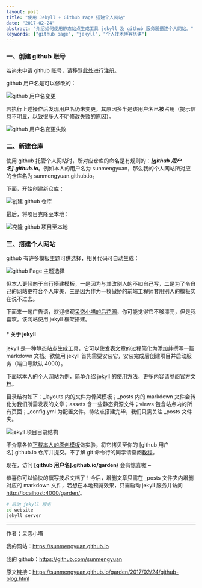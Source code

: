 ```yaml
---
layout: post
title: "使用 Jekyll + Github Page 搭建个人网站"
date: "2017-02-24"
abstract: "介绍如何使用静态站点生成工具 jekyll 及 github 服务器搭建个人网站。"
keywords: ["github page", "jekyll", "个人技术博客搭建"]
---
```


### 一、创建 github 账号

若尚未申请 github 账号，请移驾[此处](https://github.com/)进行注册。

github 用户名是可以修改的：

![github 用户名变更](http://olvck72xe.bkt.clouddn.com/change-username.png)

若执行上述操作后发现用户名仍未变更，其原因多半是该用户名已被占用（提示信息不明显，以致很多人不明修改失败的原因）。

![github 用户名变更失败](http://olvck72xe.bkt.clouddn.com/change-username-alert.png)

### 二、新建仓库

使用 github 托管个人网站时，所对应仓库的命名是有规则的：___[github 用户名].github.io___。例如本人的用户名为 sunmengyuan，那么我的个人网站所对应的仓库名为 sunmengyuan.github.io。

下面，开始创建新仓库：

![创建 github 仓库](http://olvck72xe.bkt.clouddn.com/create-repository.png)

最后，将项目克隆至本地：

![克隆 github 项目至本地](http://olvck72xe.bkt.clouddn.com/clone-repository.png)

### 三、搭建个人网站

github 有许多模板主题可供选择，相关代码可自动生成：

![github Page 主题选择](http://olvck72xe.bkt.clouddn.com/select-theme.png)

但本人更倾向于自行搭建模板，一是因为与其改别人的不如自己写，二是为了令自己的网站更符合个人审美，三是因为作为一枚傲娇的前端工程师套用别人的模板实在说不过去。

下面来一句广告语，欢迎参观[呆恋小喵的后花园](https://sunmengyuan.github.io)，你可能觉得它不够漂亮，但是我喜欢。该网站使用 jekyll 框架搭建。

#### * 关于 jekyll

jekyll 是一种静态站点生成工具，它可以使发表文章的过程简化为添加并撰写一篇 markdown 文档。欲使用 jekyll 首先需要安装它，安装完成后创建项目并启动服务（端口号默认 4000）。

下面以本人的个人网站为例，简单介绍 jekyll 的使用方法，更多内容请参阅[官方文档](http://jekyll.com.cn/)。

目录结构如下：_layouts 内的文件为骨架模板；_posts 内的 markdown 文件会转化为我们所需发表的文章；assets 含一些静态资源文件；views 包含站点内的所有页面；_config.yml 为配置文件。待站点搭建完毕，我们只需关注 _posts 文件夹。

![jekyll 项目目录结构](http://olvck72xe.bkt.clouddn.com/jekyll-catalog.png)

不介意各位[下载本人的原创模板](https://github.com/sunmengyuan/sunmengyuan.github.io/tree/master/website)做实验，将它拷贝至你的 [github 用户名].github.io 仓库并提交。不了解 git 命令行的同学请查阅[教程](http://www.liaoxuefeng.com/wiki/0013739516305929606dd18361248578c67b8067c8c017b000)。

现在，访问 __[github 用户名].github.io/garden/__ 会有惊喜嗷 ~

恭喜你可以愉快的撰写技术文档了！今后，增删文章只需在 _posts 文件夹内增删对应的 markdown 文件，若想在本地预览效果，只需启动 jekyll 服务并访问 <http://localhost:4000/garden/>。

```bash
# 启动 jekyll 服务
cd website
jekyll server
```

*****

作者：呆恋小喵

我的网站：<https://sunmengyuan.github.io>

我的 github：<https://github.com/sunmengyuan>

原文链接：<https://sunmengyuan.github.io/garden/2017/02/24/github-blog.html>
